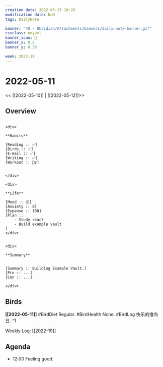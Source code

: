 ```yaml
---
creation date: 2022-05-13 10:28
modification date: NaN
tags: DailyNote

banner: "40 - Obsidian/Attachments/banners/daily-note-banner.gif"
cssclass: noyaml
banner_icon: 💌
banner_x: 0.5
banner_y: 0.38

week: 2022-19
---
```


# 2022-05-11

<< [[2022-05-10]] | [[2022-05-12]]>>


## Overview
```ad-flex

<div>

**Habits**

[Reading :: ✅]
[Birds :: ✅]
[E-mail :: ✅]
[Writing :: ✅]
[Workout :: 🏃‍♀️]


</div>

<div>

**Life**

[Mood :: 😕]
[Anxiety :: 8]
[Expense :: 100]
[Plan :: 
	- Study react
	- Build example vault
]
</div>


<div>

**Summary**


[Summary :: Building Example Vault.]
[Pro :: ...]
[Con :: ...]

</div>

```
## Birds
**[[2022-05-11]]**
#BirdDiet Regular.
#BirdHealth None.
#BirdLog 快乐的撸鸟日.
^1

Weekly Log: [[2022-19]]

## Agenda
- 12:00 Feeling good. 